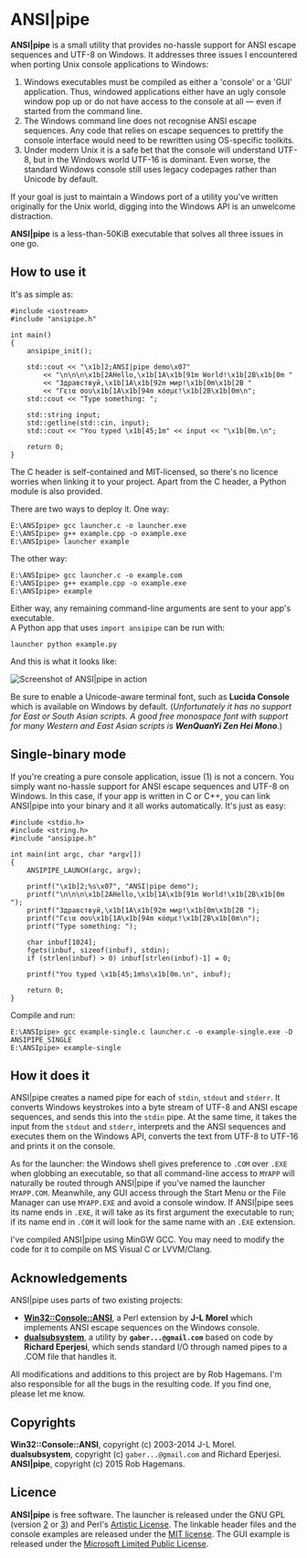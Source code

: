 ANSI|pipe
========

**ANSI|pipe** is a small utility that provides no-hassle support for ANSI 
escape sequences and UTF-8 on Windows. It addresses three issues I encountered 
when porting Unix console applications to Windows:  

1.  Windows executables must be compiled as either a 'console' or a 'GUI'
    application. Thus, windowed applications either have an ugly console window 
    pop up or do not have access to the console at all — even if started from 
    the command line.  
2.  The Windows command line does not recognise ANSI escape sequences. Any code
    that relies on escape sequences to prettify the console interface would need
    to be rewritten using OS-specific toolkits.  
3.  Under modern Unix it is a safe bet that the console will understand 
    UTF-8, but in the Windows world UTF-16 is dominant. Even worse, the standard 
    Windows console still uses legacy codepages rather than Unicode by default.  
    
If your goal is just to maintain a Windows port of a utility you've written
originally for the Unix world, digging into the Windows API is an unwelcome 
distraction.  

**ANSI|pipe** is a less-than-50KiB executable that solves all three issues in one go.


## How to use it

It's as simple as:  

    #include <iostream>
    #include "ansipipe.h"
    
    int main() 
    {
        ansipipe_init();
        
        std::cout << "\x1b]2;ANSI|pipe demo\x07"
            << "\n\n\n\x1b[2AHello,\x1b[1A\x1b[91m World!\x1b[2B\x1b[0m "
            << "Здравствуй,\x1b[1A\x1b[92m мир!\x1b[0m\x1b[2B "
            << "Γεια σου\x1b[1A\x1b[94m κόσμε!\x1b[2B\x1b[0m\n";
        std::cout << "Type something: ";
    
        std::string input;
        std::getline(std::cin, input);
        std::cout << "You typed \x1b[45;1m" << input << "\x1b[0m.\n";
    
        return 0;
    }

The C header is self-contained and MIT-licensed, so there's no licence worries 
when linking it to your project. Apart from the C header, a Python module is also provided. 

There are two ways to deploy it. One way:  

    E:\ANSIpipe> gcc launcher.c -o launcher.exe
    E:\ANSIpipe> g++ example.cpp -o example.exe
    E:\ANSIpipe> launcher example
    
    
The other way:  

    E:\ANSIpipe> gcc launcher.c -o example.com
    E:\ANSIpipe> g++ example.cpp -o example.exe
    E:\ANSIpipe> example

Either way, any remaining command-line arguments are sent to your app's executable.  
A Python app that uses `import ansipipe` can be run with:

    launcher python example.py

And this is what it looks like:

![Screenshot of ANSI|pipe in action](/../screenshots/screenshot.png?raw=true)

Be sure to enable a Unicode-aware terminal font, such as **Lucida Console** 
which is available on Windows by default. (_Unfortunately it has no support 
for East or South Asian scripts. A good free monospace font with support for 
many Western and East Asian scripts is **WenQuanYi Zen Hei Mono**_.)

## Single-binary mode

If you're creating a pure console application, issue (1) is not a concern. You 
simply want no-hassle support for ANSI escape sequences and UTF-8 on Windows.
In this case, if your app is written in C or C++, you can link ANSI|pipe into 
your binary and it all works automatically. It's just as easy:

    #include <stdio.h>
    #include <string.h>
    #include "ansipipe.h"
    
    int main(int argc, char *argv[]) 
    {
        ANSIPIPE_LAUNCH(argc, argv);
    
        printf("\x1b]2;%s\x07", "ANSI|pipe demo");
        printf("\n\n\n\x1b[2AHello,\x1b[1A\x1b[91m World!\x1b[2B\x1b[0m ");
        printf("Здравствуй,\x1b[1A\x1b[92m мир!\x1b[0m\x1b[2B "); 
        printf("Γεια σου\x1b[1A\x1b[94m κόσμε!\x1b[2B\x1b[0m\n");
        printf("Type something: ");
    
        char inbuf[1024];
        fgets(inbuf, sizeof(inbuf), stdin);
        if (strlen(inbuf) > 0) inbuf[strlen(inbuf)-1] = 0;
        
        printf("You typed \x1b[45;1m%s\x1b[0m.\n", inbuf);
    
        return 0;
    }

Compile and run:

    E:\ANSIpipe> gcc example-single.c launcher.c -o example-single.exe -D ANSIPIPE_SINGLE
    E:\ANSIpipe> example-single


## How it does it

ANSI|pipe creates a named pipe for each of `stdin`, `stdout` and `stderr`. 
It converts Windows keystrokes into a byte stream of UTF-8 and ANSI escape 
sequences, and sends this into the `stdin` pipe. At the same time, it takes the
input from the `stdout` and `stderr`, interprets and the ANSI sequences and
executes them on the Windows API, converts the text from UTF-8 to UTF-16 and 
prints it on the console.

As for the launcher: the Windows shell gives preference to `.COM` over `.EXE` 
when globbing an executable, so that all command-line access to `MYAPP` will 
naturally be routed through ANSI|pipe if you've named the launcher `MYAPP.COM`. 
Meanwhile, any GUI access through the Start Menu or the File Manager 
can use `MYAPP.EXE` and avoid a console window. If ANSI|pipe sees its name ends 
in `.EXE`, it will take as its first argument the executable to run; if its name
end in `.COM` it will look for the same name with an `.EXE` extension.   

I've compiled ANSI|pipe using MinGW GCC. You may need to modify the code for it
to compile on MS Visual C or LVVM/Clang. 


## Acknowledgements

ANSI|pipe uses parts of two existing projects:  
-   [**Win32::Console::ANSI**](http://search.cpan.org/~jlmorel/Win32-Console-ANSI-1.08/lib/Win32/Console/ANSI.pm),
    a Perl extension by **J-L Morel** which implements ANSI escape 
    sequences on the Windows console.  
-   [**dualsubsystem**](https://code.google.com/p/dualsubsystem/), a utility by 
    **`gaber...@gmail.com`** based on code by **Richard Eperjesi**, which
    sends standard I/O through named pipes to a .COM file that handles it.  

All modifications and additions to this project are by Rob Hagemans. I'm also
responsible for all the bugs in the resulting code. If you find one, please let 
me know.  

## Copyrights

**Win32::Console::ANSI**, copyright (c) 2003-2014 J-L Morel.  
**dualsubsystem**, copyright (c) `gaber...@gmail.com` and Richard Eperjesi.  
**ANSI|pipe**, copyright (c) 2015 Rob Hagemans.  

## Licence
     
**ANSI|pipe** is free software. The launcher is released under the GNU GPL 
(version [2](http://www.gnu.org/licenses/gpl-2.0.html) 
or [3](http://www.gnu.org/licenses/gpl-3.0.html)) and Perl's 
[Artistic License](http://dev.perl.org/licenses/artistic.html).
The linkable header files and the console examples are released under the [MIT license](http://opensource.org/licenses/MIT).
The GUI example is released under the [Microsoft Limited Public License](https://msdn.microsoft.com/en-us/cc300389.aspx).
    
    


